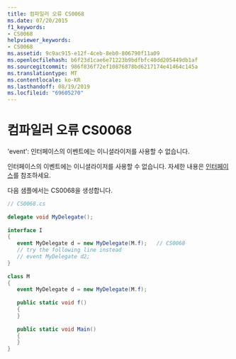 ```yaml
---
title: 컴파일러 오류 CS0068
ms.date: 07/20/2015
f1_keywords:
- CS0068
helpviewer_keywords:
- CS0068
ms.assetid: 9c9ac915-e12f-4ceb-8eb0-806790f11a09
ms.openlocfilehash: b6f23d1cae6e71223b9bdfbfc40dd205449db1af
ms.sourcegitcommit: 986f836f72ef10876878bd6217174e41464c145a
ms.translationtype: MT
ms.contentlocale: ko-KR
ms.lasthandoff: 08/19/2019
ms.locfileid: "69605270"
---
```

# <a name="compiler-error-cs0068"></a>컴파일러 오류 CS0068
'event': 인터페이스의 이벤트에는 이니셜라이저를 사용할 수 없습니다.  
  
 인터페이스의 이벤트에는 이니셜라이저를 사용할 수 없습니다. 자세한 내용은 [인터페이스](../programming-guide/interfaces/index.md)를 참조하세요.  
  
 다음 샘플에서는 CS0068을 생성합니다.  
  
```csharp  
// CS0068.cs  
  
delegate void MyDelegate();  
  
interface I  
{  
   event MyDelegate d = new MyDelegate(M.f);   // CS0068  
   // try the following line instead  
   // event MyDelegate d2;  
}  
  
class M  
{  
   event MyDelegate d = new MyDelegate(M.f);  
  
   public static void f()  
   {  
   }  
  
   public static void Main()  
   {  
   }  
}  
```
